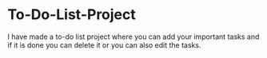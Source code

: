 # To-Do-List-Project
I have made a to-do list project where you can add your important tasks and if it is done you can delete it or you can also edit the tasks.
